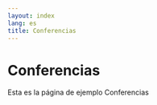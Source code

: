 ```yaml
---
layout: index
lang: es
title: Conferencias
---
```


# Conferencias

Esta es la página de ejemplo Conferencias
